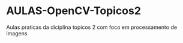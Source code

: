 # AULAS-OpenCV-Topicos2
 Aulas praticas da diciplina topicos 2 com foco em processamento de imagens
